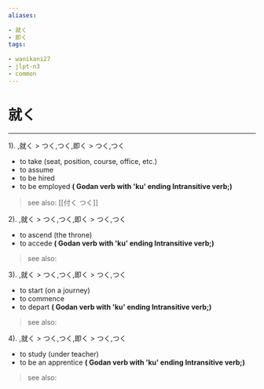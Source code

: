 ```yaml
---
aliases:
    
- 就く
- 即く
tags:
    
- wanikani27
- jlpt-n3
- common
---
```


# 就く
---
1).
,就く > つく,つく,即く > つく,つく

- to take (seat, position, course, office, etc.)
- to assume
- to be hired
- to be employed
**( Godan verb with 'ku' ending Intransitive verb;)**
> see also:  [[付く つく]]
            
2).
,就く > つく,つく,即く > つく,つく

- to ascend (the throne)
- to accede
**( Godan verb with 'ku' ending Intransitive verb;)**
> see also: 
            
3).
,就く > つく,つく,即く > つく,つく

- to start (on a journey)
- to commence
- to depart
**( Godan verb with 'ku' ending Intransitive verb;)**
> see also: 
            
4).
,就く > つく,つく,即く > つく,つく

- to study (under teacher)
- to be an apprentice
**( Godan verb with 'ku' ending Intransitive verb;)**
> see also: 
            